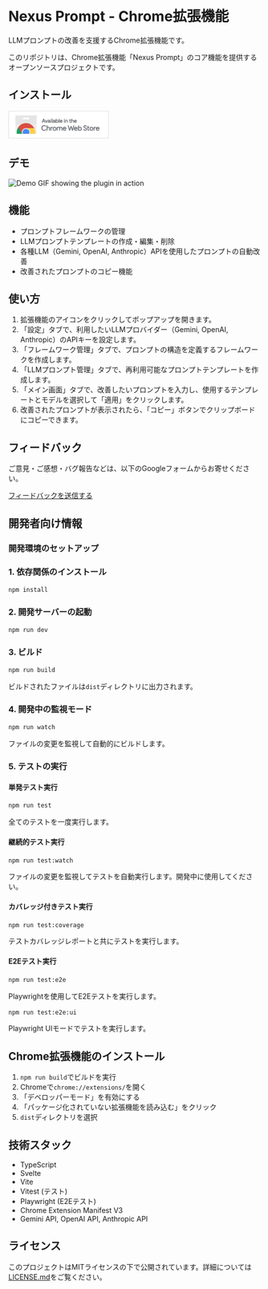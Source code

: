 # Nexus Prompt - Chrome拡張機能

LLMプロンプトの改善を支援するChrome拡張機能です。

このリポジトリは、Chrome拡張機能「Nexus Prompt」のコア機能を提供するオープンソースプロジェクトです。

## インストール

[<img src="./docs/chrome-web-store.png" alt="Chromeウェブストアからインストール" width="200">](https://chromewebstore.google.com/detail/nexus-prompt/epoolhelnffbjmkhleekobpgbjfnhaej)

## デモ
<img src="./docs/demo.gif" alt="Demo GIF showing the plugin in action" width="600">

## 機能
- プロンプトフレームワークの管理
- LLMプロンプトテンプレートの作成・編集・削除
- 各種LLM（Gemini, OpenAI, Anthropic）APIを使用したプロンプトの自動改善
- 改善されたプロンプトのコピー機能

## 使い方

1. 拡張機能のアイコンをクリックしてポップアップを開きます。
2. 「設定」タブで、利用したいLLMプロバイダー（Gemini, OpenAI, Anthropic）のAPIキーを設定します。
3. 「フレームワーク管理」タブで、プロンプトの構造を定義するフレームワークを作成します。
4. 「LLMプロンプト管理」タブで、再利用可能なプロンプトテンプレートを作成します。
5. 「メイン画面」タブで、改善したいプロンプトを入力し、使用するテンプレートとモデルを選択して「適用」をクリックします。
6. 改善されたプロンプトが表示されたら、「コピー」ボタンでクリップボードにコピーできます。

## フィードバック

ご意見・ご感想・バグ報告などは、以下のGoogleフォームからお寄せください。

[フィードバックを送信する](https://docs.google.com/forms/d/1GnBes2W30efxIYPVCICifyJRf6Mm1oFZf9zwV6tXcT8/viewform)

## 開発者向け情報

### 開発環境のセットアップ

### 1. 依存関係のインストール

```bash
npm install
```

### 2. 開発サーバーの起動

```bash
npm run dev
```

### 3. ビルド

```bash
npm run build
```

ビルドされたファイルは`dist`ディレクトリに出力されます。

### 4. 開発中の監視モード

```bash
npm run watch
```

ファイルの変更を監視して自動的にビルドします。

### 5. テストの実行

#### 単発テスト実行

```bash
npm run test
```

全てのテストを一度実行します。

#### 継続的テスト実行

```bash
npm run test:watch
```

ファイルの変更を監視してテストを自動実行します。開発中に使用してください。

#### カバレッジ付きテスト実行

```bash
npm run test:coverage
```

テストカバレッジレポートと共にテストを実行します。

#### E2Eテスト実行

```bash
npm run test:e2e
```

Playwrightを使用してE2Eテストを実行します。

```bash
npm run test:e2e:ui
```
Playwright UIモードでテストを実行します。

## Chrome拡張機能のインストール

1. `npm run build`でビルドを実行
2. Chromeで`chrome://extensions/`を開く
3. 「デベロッパーモード」を有効にする
4. 「パッケージ化されていない拡張機能を読み込む」をクリック
5. `dist`ディレクトリを選択

## 技術スタック

- TypeScript
- Svelte
- Vite
- Vitest (テスト)
- Playwright (E2Eテスト)
- Chrome Extension Manifest V3
- Gemini API, OpenAI API, Anthropic API

## ライセンス

このプロジェクトはMITライセンスの下で公開されています。詳細については[LICENSE.md](LICENSE.md)をご覧ください。
